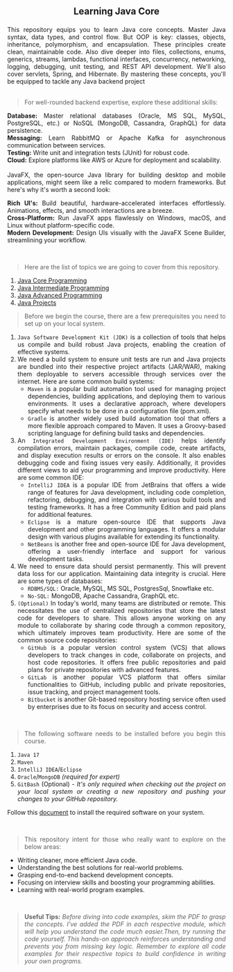 ## <p style="text-align: center;">Learning Java Core</p>
<div style="text-align: justify;">
This repository equips you to learn Java core concepts. Master Java syntax, data types, and control flow. But OOP is key: classes, 
objects, inheritance, polymorphism, and encapsulation. These principles create clean, maintainable code. Also dive deeper into files,
collections, enums, generics, streams, lambdas, functional interfaces, concurrency, networking, logging, debugging, unit testing,
and REST API development. We'll also cover servlets, Spring, and Hibernate. By mastering these concepts, you'll be equipped to tackle any
Java backend project
</div>
<br>

><p style="text-align: justify;">For well-rounded backend expertise, explore these additional skills:</p>
<div style="text-align: justify;">
<b>Database:</b> Master relational databases (Oracle, MS SQL, MySQL, PostgreSQL, etc.) or NoSQL (MongoDB, Cassandra, GraphQL) for data persistence.<br>
<b>Messaging:</b> Learn RabbitMQ or Apache Kafka for asynchronous communication between services.<br>
<b>Testing:</b> Write unit and integration tests (JUnit) for robust code.<br>
<b>Cloud:</b> Explore platforms like AWS or Azure for deployment and scalability.<br>
</div>
<br>

<div style="text-align: justify;">
JavaFX, the open-source Java library for building desktop and mobile applications, might seem like a relic compared to modern frameworks. But here's why it's worth a second look:

<b>Rich UI's:</b> Build beautiful, hardware-accelerated interfaces effortlessly. Animations, effects, and smooth interactions are a breeze.<br>
<b>Cross-Platform:</b> Run JavaFX apps flawlessly on Windows, macOS, and Linux without platform-specific code.<br>
<b>Modern Development:</b> Design UIs visually with the JavaFX Scene Builder, streamlining your workflow.<br>
</div>
<br>

><p style="text-align: justify;">Here are the list of topics we are going to cover from this repository.</p>
1. [Java Core Programming](https://github.com/arun-stephen/learn-java-backend/tree/master/01-java-basic)
2. [Java Intermediate Programming](https://github.com/arun-stephen/learn-java-backend/tree/master/02-java-intermediate)
3. [Java Advanced Programming](https://github.com/arun-stephen/learn-java-backend/tree/master/03-java-expert)
4. [Java Projects](https://github.com/arun-stephen/learn-java-backend/tree/master/09-java-projects)

> <p style="text-align: justify;">Before we begin the course, there are a few prerequisites you need to set up on your local system.</p>
<div style="text-align: justify;">

1. `Java Software Development Kit (JDK)` is a collection of tools that helps us compile and build robust Java projects, enabling the creation of effective systems.
2. We need a build system to ensure unit tests are run and Java projects are bundled into their respective project artifacts (JAR/WAR), making them deployable to servers accessible through services over the internet.
Here are some common build systems:
   * `Maven` is a popular build automation tool used for managing project dependencies, building applications, and deploying them to various environments. It uses a declarative
approach, where developers specify what needs to be done in a configuration file (pom.xml).
   * `Gradle` is another widely used build automation tool that offers a more flexible approach compared to Maven. It uses a Groovy-based scripting language for defining build tasks and dependencies.
3. An `Integrated Development Environment (IDE)` helps identify compilation errors, maintain packages, compile code, create artifacts, and display execution results or errors on the console. It also enables debugging code and fixing issues very easily. Additionally, it provides different views to
aid your programming and improve productivity.
Here are some common IDE:
   * `IntelliJ IDEA` is a popular IDE from JetBrains that offers a wide range of features for Java development, including code completion, refactoring, debugging, and integration with various build tools
and testing frameworks. It has a free Community Edition and paid plans for additional features.
   * `Eclipse` is a mature open-source IDE that supports Java development and other programming languages. It offers a modular design with various plugins available for extending its functionality.
   * `NetBeans` is another free and open-source IDE for Java development, offering a user-friendly interface and support for various development tasks.
4. We need to ensure data should persist permanently. This will prevent data loss for our application. Maintaining data integrity is crucial. Here are some types of databases:
   * `RDBMS/SQL:` Oracle, MySQL, MS SQL, PostgresSql, Snowflake etc.
   * `No-SQL:` MongoDB, Apache Cassandra, GraphQL etc.
5. `(Optional)` In today's world, many teams are distributed or remote. This necessitates the use of centralized repositories that store the latest code for developers to share.  This allows anyone working on any module to collaborate by sharing code through a common repository, which ultimately improves team productivity.
Here are some of the common source code repositories:
   * `GitHub` is a popular version control system (VCS) that allows developers to track changes in code, collaborate on projects, and host code repositories.
It offers free public repositories and paid plans for private repositories with advanced features.
   * `GitLab` is another popular VCS platform that offers similar functionalities to GitHub, including public and private repositories, issue tracking, and project management tools.
   * `Bitbucket` is another Git-based repository hosting service often used by enterprises due to its focus on security and access control.
</div>
<br>

> <p style="text-align: justify;">The following software needs to be installed before you begin this course.</p>
<div style="text-align: justify;">

1. `Java 17`
2. `Maven`
3. `IntelliJ IDEA`/`Eclipse`
4. `Oracle`/`MongoDB` <i>(required for expert)</i>
5. `GitBash` (Optional) - <i>It's only required when checking out the project on your local system or creating a new repository and pushing your changes to your GitHub repository.</i>

Follow this [document](https://github.com/arun-stephen/learn-java-backend/blob/master/INSTALLATION_GUIDE.md) to install the required software on your system.
</div>
<br>

> <p style="text-align: justify;">This repository intent for those who really want to explore on the below areas:</p>
<div style="text-align: justify;">

* Writing cleaner, more efficient Java code.
* Understanding the best solutions for real-world problems.
* Grasping end-to-end backend development concepts.
* Focusing on interview skills and boosting your programming abilities.
* Learning with real-world program examples.
</div>
<br>

><p style="text-align: justify;"><b>Useful Tips:</b> <i>Before diving into code examples, skim the PDF to grasp the concepts. I've added the PDF in each respective module, which will help you understand the code much easier.Then, try running the code yourself. This hands-on approach reinforces understanding and prevents you from missing key logic. Remember to explore all code examples for their respective topics to build confidence in writing your own programs.</i></p>
